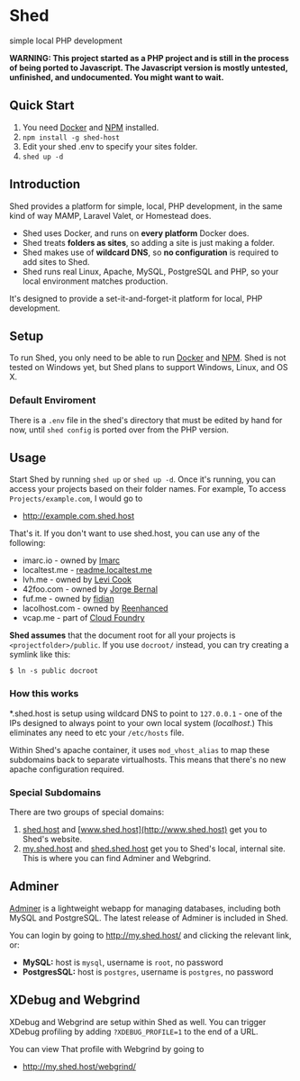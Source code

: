 Shed
====

simple local PHP development

**WARNING: This project started as a PHP project and is still in the process of
being ported to Javascript. The Javascript version is mostly untested,
unfinished, and undocumented. You might want to wait.**


Quick Start
-----------

1. You need [Docker](https://www.docker.com/) and [NPM](https://www.npmjs.com/) installed.
2. `npm install -g shed-host`
3. Edit your shed .env to specify your sites folder.
4. `shed up -d`

Introduction
------------

Shed provides a platform for simple, local, PHP development, in the same kind of way MAMP, Laravel Valet, or Homestead does.

* Shed uses Docker, and runs on **every platform** Docker does.
* Shed treats **folders as sites**, so adding a site is just making a folder.
* Shed makes use of **wildcard DNS**, so **no configuration** is required to add sites to Shed.
* Shed runs real Linux, Apache, MySQL, PostgreSQL and PHP, so your local environment matches production.

It's designed to provide a set-it-and-forget-it platform for local, PHP development.


Setup
-----

To run Shed, you only need to be able to run [Docker](https://www.docker.com/) and [NPM](https://www.npmjs.com/). Shed is not tested on Windows yet, but Shed plans to support Windows, Linux, and OS X.


### Default Enviroment

There is a `.env` file in the shed's directory that must be edited by hand for now, until `shed config` is ported over from the PHP version.

Usage
-----

Start Shed by running `shed up` or `shed up -d`. Once it's running, you can access your projects based on their folder names. For example, To access `Projects/example.com`, I would go to

* http://example.com.shed.host

That's it. If you don't want to use shed.host, you can use any of the following:

* imarc.io - owned by [Imarc](https://www.imarc.com)
* localtest.me - [readme.localtest.me](http://readme.localtest.me/)
* lvh.me - owned by [Levi Cook](https://gist.github.com/levicook/563675)
* 42foo.com - owned by [Jorge Bernal](https://jorgebernal.info/2009/07/17/42foo-virtual-hosts-web-development/)
* fuf.me - owned by [fidian](http://www.fidian.com/programming/public-dns-pointing-to-localhost)
* lacolhost.com - owned by [Reenhanced](http://blog.reenhanced.com/post/29566591244/developing-with-subdomains-just-got-a-lot-easier)
* vcap.me - part of [Cloud Foundry](https://github.com/cloudfoundry-attic/vcap)

**Shed assumes** that the document root for all your projects is
`<projectfolder>/public`. If you use `docroot/` instead, you can try creating a
symlink like this:

```
$ ln -s public docroot
```


### How this works

\*.shed.host is setup using wildcard DNS to point to `127.0.0.1` - one of the IPs designed to always point to your own local system (*localhost*.) This eliminates any need to etc your `/etc/hosts` file.

Within Shed's apache container, it uses `mod_vhost_alias` to map these subdomains back to separate virtualhosts. This means that there's no new apache configuration required.

### Special Subdomains

There are two groups of special domains:

1. [shed.host](http://www.shed.host) and [www.shed.host](http://www.shed.host) get you to Shed's website.
2. [my.shed.host](http://my.shed.host) and [shed.shed.host](http://shed.shed.host) get you to Shed's local, internal site. This is where you can find Adminer and Webgrind.


Adminer
-------

[Adminer](https://www.adminer.org/) is a lightweight webapp for managing databases, including both MySQL and PostgreSQL. The latest release of Adminer is included in Shed.

You can login by going to http://my.shed.host/ and clicking the relevant link, or:

* **MySQL:** host is `mysql`, username is `root`, no password
* **PostgresSQL:** host is `postgres`, username is `postgres`, no password


XDebug and Webgrind
-------------------

XDebug and Webgrind are setup within Shed as well. You can trigger XDebug
profiling by adding `?XDEBUG_PROFILE=1` to the end of a URL.

You can view That profile with Webgrind by going to

* http://my.shed.host/webgrind/
